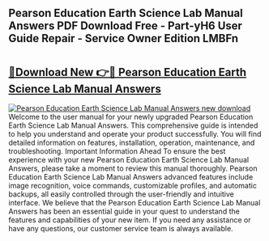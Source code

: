 ## Pearson Education Earth Science Lab Manual Answers PDF Download Free - Part-yH6 User Guide Repair - Service Owner Edition LMBFn

# <h2><a href="http://bc61005.oget.top/?id=Pearson+Education+Earth+Science+Lab+Manual+Answers">🔗Download New 👉🔴 Pearson Education Earth Science Lab Manual Answers</a></h2>

[![Pearson Education Earth Science Lab Manual Answers new download](https://i.imgur.com/5g1atiW.png)](http://bc61005.oget.top/?id=Pearson+Education+Earth+Science+Lab+Manual+Answers)
Welcome to the user manual for your newly upgraded Pearson Education Earth Science Lab Manual Answers. This comprehensive guide is intended to help you understand and operate your product successfully. You will find detailed information on features, installation, operation, maintenance, and troubleshooting. Important Information Ahead To ensure the best experience with your new Pearson Education Earth Science Lab Manual Answers, please take a moment to review this manual thoroughly. Pearson Education Earth Science Lab Manual Answers advanced features include image recognition, voice commands, customizable profiles, and automatic backups, all easily controlled through the user-friendly and intuitive interface. We believe that the Pearson Education Earth Science Lab Manual Answers has been an essential guide in your quest to understand the features and capabilities of your new item. If you need any assistance or have any questions, our customer service team is always available.
